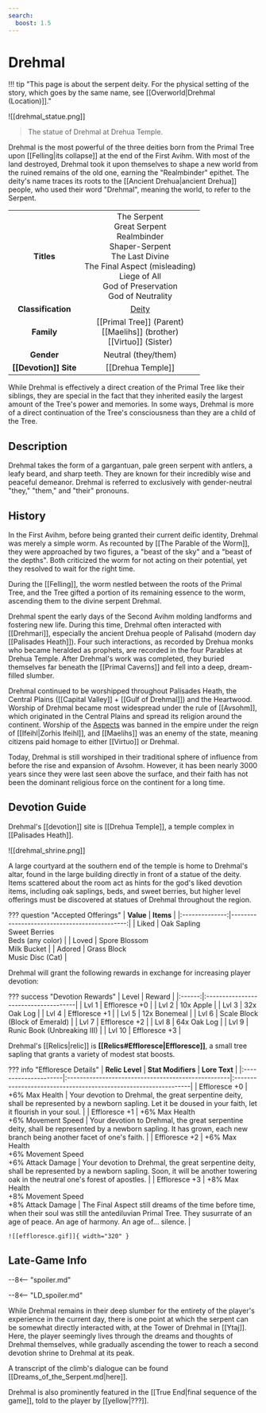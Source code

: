 ```yaml
---
search:
  boost: 1.5
---
```


# Drehmal

!!! tip "This page is about the serpent deity. For the physical setting of the story, which goes by the same name, see [[Overworld|Drehmal (Location)]]."

![[drehmal_statue.png]]
> The statue of Drehmal at Drehua Temple.

Drehmal is the most powerful of the three deities born from the Primal Tree upon [[Felling|its collapse]] at the end of the First Avihm. With most of the land destroyed, Drehmal took it upon themselves to shape a new world from the ruined remains of the old one, earning the "Realmbinder" epithet. The deity's name traces its roots to the [[Ancient Drehua|ancient Drehua]] people, who used their word "Drehmal", meaning the world, to refer to the Serpent.

|  |  |
|:----------:|:----------------------:|
| **Titles** | The Serpent <br>Great Serpent <br>Realmbinder <br>Shaper-Serpent <br>The Last Divine <br>The Final Aspect (misleading) <br>Liege of All <br>God of Preservation <br>God of Neutrality |
| **Classification** | [Deity](/Lore/Higher_Beings/Deities/) |
| **Family** | [[Primal Tree]] (Parent) <br> [[Maelihs]] (brother) <br> [[Virtuo]] (Sister) |
| **Gender** | Neutral (they/them) |
| **[[Devotion]] Site** | [[Drehua Temple]] |

While Drehmal is effectively a direct creation of the Primal Tree like their siblings, they are special in the fact that they inherited easily the largest amount of the Tree's power and memories. In some ways, Drehmal is more of a direct continuation of the Tree's consciousness than they are a child of the Tree.

## Description

Drehmal takes the form of a gargantuan, pale green serpent with antlers, a leafy beard, and sharp teeth. They are known for their incredibly wise and peaceful demeanor. Drehmal is referred to exclusively with gender-neutral "they," "them," and "their" pronouns.

## History 

In the First Avihm, before being granted their current deific identity, Drehmal was merely a simple worm. As recounted by [[The Parable of the Worm]], they were approached by two figures, a "beast of the sky" and a "beast of the depths". Both criticized the worm for not acting on their potential, yet they resolved to wait for the right time.

During the [[Felling]], the worm nestled between the roots of the Primal Tree, and the Tree gifted a portion of its remaining essence to the worm, ascending them to the divine serpent Drehmal.

Drehmal spent the early days of the Second Avihm molding landforms and fostering new life. During this time, Drehmal often interacted with [[Drehmari]], especially the ancient Drehua people of Palisahd (modern day [[Palisades Heath]]). Four such interactions, as recorded by Drehua monks who became heralded as prophets, are recorded in the four Parables at Drehua Temple. After Drehmal's work was completed, they buried themselves far beneath the [[Primal Caverns]] and fell into a deep, dream-filled slumber. 

Drehmal continued to be worshipped throughout Palisades Heath, the Central Plains ([[Capital Valley]] + [[Gulf of Drehmal]]) and the Heartwood. Worship of Drehmal became most widespread under the rule of [[Avsohm]], which originated in the Central Plains and spread its religion around the continent. Worship of the [Aspects](/Lore/Higher_Beings/Aspects/) was banned in the empire under the reign of [[Ifeihl|Zorhis Ifeihl]], and [[Maelihs]] was an enemy of the state, meaning citizens paid homage to either [[Virtuo]] or Drehmal. 

Today, Drehmal is still worshiped in their traditional sphere of influence from before the rise and expansion of Avsohm. However, it has been nearly 3000 years since they were last seen above the surface, and their faith has not been the dominant religious force on the continent for a long time.

## Devotion Guide

Drehmal's [[devotion]] site is [[Drehua Temple]], a temple complex in [[Palisades Heath]].

![[drehmal_shrine.png]]

A large courtyard at the southern end of the temple is home to Drehmal's altar, found in the large building directly in front of a statue of the deity. Items scattered about the room act as hints for the god's liked devotion items, including oak saplings, beds, and sweet berries, but higher level offerings must be discovered at statues of Drehmal throughout the region.

??? question "Accepted Offerings"
    | **Value**      | **Items**                                  |
    |:--------------:|---------------------------------------------:|
    | Liked          | Oak Sapling <br>Sweet Berries <br>Beds (any color) |
    | Loved          | Spore Blossom <br>Milk Bucket                |
    | Adored         | Grass Block <br>Music Disc (Cat)             |

Drehmal will grant the following rewards in exchange for increasing player devotion:

??? success "Devotion Rewards"
    | Level  | Reward                               |
    |:------:|:-------------------------------------|
    | Lvl 1  | Effloresce +0                  |
    | Lvl 2  | 10x Apple                      |
    | Lvl 3  | 32x Oak Log                    |
    | Lvl 4  | Effloresce +1                  |
    | Lvl 5  | 12x Bonemeal                   |
    | Lvl 6  | Scale Block (Block of Emerald) |
    | Lvl 7  | Effloresce +2                  |
    | Lvl 8  | 64x Oak Log                    |
    | Lvl 9  | Runic Book (Unbreaking III)    |
    | Lvl 10 | Effloresce +3                  |

Drehmal's [[Relics|relic]] is **[[Relics#Effloresce|Effloresce]]**, a small tree sapling that grants a variety of modest stat boosts.

??? info "Effloresce Details"
    | **Relic Level**       | **Stat Modifiers**                                 | **Lore Text**                                                   |
    |:---------------------|:---------------------------------------------------|:----------------------------------------------------------------|
    | Effloresce +0        | +6% Max Health                                        | Your devotion to Drehmal, the great serpentine deity, shall be represented by a newborn sapling. Let it be doused in your faith, let it flourish in your soul. |
    | Effloresce +1        | +6% Max Health <br>+6% Movement Speed                    | Your devotion to Drehmal, the great serpentine deity, shall be represented by a newborn sapling. It has grown, each new branch being another facet of one's faith. |
    | Effloresce +2        | +6% Max Health  <br>+6% Movement Speed <br>+6% Attack Damage | Your devotion to Drehmal, the great serpentine deity, shall be represented by a newborn sapling. Soon, it will be another towering oak in the neutral one's forest of apostles. |
    | Effloresce +3        | +8% Max Health <br>+8% Movement Speed <br>+8% Attack Damage | The Final Aspect still dreams of the time before time, when their soul was still the antediluvian Primal Tree. They susurrate of an age of peace. An age of harmony. An age of...  silence. |

    ![[effloresce.gif]]{ width="320" }

## Late-Game Info

--8<-- "spoiler.md"

--8<-- "LD_spoiler.md"

While Drehmal remains in their deep slumber for the entirety of the player's experience in the current day, there is one point at which the serpent can be somewhat directly interacted with, at the Tower of Drehmal in [[Ytaj]]. Here, the player seemingly lives through the dreams and thoughts of Drehmal themselves, while gradually ascending the tower to reach a second devotion shrine to Drehmal at its peak. 

A transcript of the climb's dialogue can be found [[Dreams_of_the_Serpent.md|here]].

Drehmal is also prominently featured in the [[True End|final sequence of the game]], told to the player by [[yellow|???]].


